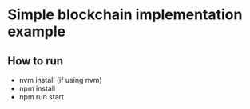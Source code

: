# Simple blockchain implementation example

## How to run
* nvm install (if using nvm)
* npm install
* npm run start
